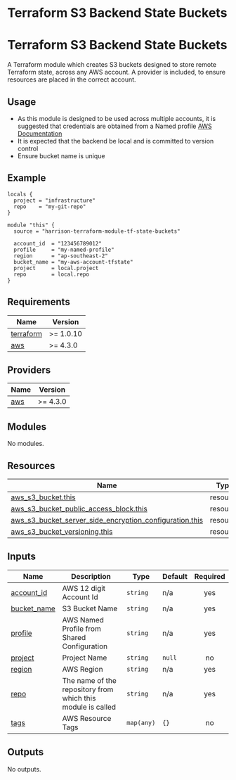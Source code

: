 # Terraform S3 Backend State Buckets
# Terraform S3 Backend State Buckets

A Terraform module which creates S3 buckets designed to store remote Terraform state, across any AWS account.
A provider is included, to ensure resources are placed in the correct account.

## Usage

- As this module is designed to be used across multiple accounts, it is suggested that credentials are obtained from a Named profile [AWS Documentation](https://docs.aws.amazon.com/cli/latest/userguide/cli-configure-profiles.html)
- It is expected that the backend be local and is committed to version control
- Ensure bucket name is unique

## Example

```
locals {
  project = "infrastructure"
  repo    = "my-git-repo"
}

module "this" {
  source = "harrison-terraform-module-tf-state-buckets"

  account_id  = "123456789012"
  profile     = "my-named-profile"
  region      = "ap-southeast-2"
  bucket_name = "my-aws-account-tfstate"
  project     = local.project
  repo        = local.repo
}
```

<!-- BEGINNING OF PRE-COMMIT-TERRAFORM DOCS HOOK -->
## Requirements

| Name | Version |
|------|---------|
| <a name="requirement_terraform"></a> [terraform](#requirement\_terraform) | >= 1.0.10 |
| <a name="requirement_aws"></a> [aws](#requirement\_aws) | >= 4.3.0 |

## Providers

| Name | Version |
|------|---------|
| <a name="provider_aws"></a> [aws](#provider\_aws) | >= 4.3.0 |

## Modules

No modules.

## Resources

| Name | Type |
|------|------|
| [aws_s3_bucket.this](https://registry.terraform.io/providers/hashicorp/aws/latest/docs/resources/s3_bucket) | resource |
| [aws_s3_bucket_public_access_block.this](https://registry.terraform.io/providers/hashicorp/aws/latest/docs/resources/s3_bucket_public_access_block) | resource |
| [aws_s3_bucket_server_side_encryption_configuration.this](https://registry.terraform.io/providers/hashicorp/aws/latest/docs/resources/s3_bucket_server_side_encryption_configuration) | resource |
| [aws_s3_bucket_versioning.this](https://registry.terraform.io/providers/hashicorp/aws/latest/docs/resources/s3_bucket_versioning) | resource |

## Inputs

| Name | Description | Type | Default | Required |
|------|-------------|------|---------|:--------:|
| <a name="input_account_id"></a> [account\_id](#input\_account\_id) | AWS 12 digit Account Id | `string` | n/a | yes |
| <a name="input_bucket_name"></a> [bucket\_name](#input\_bucket\_name) | S3 Bucket Name | `string` | n/a | yes |
| <a name="input_profile"></a> [profile](#input\_profile) | AWS Named Profile from Shared Configuration | `string` | n/a | yes |
| <a name="input_project"></a> [project](#input\_project) | Project Name | `string` | `null` | no |
| <a name="input_region"></a> [region](#input\_region) | AWS Region | `string` | n/a | yes |
| <a name="input_repo"></a> [repo](#input\_repo) | The name of the repository from which this module is called | `string` | n/a | yes |
| <a name="input_tags"></a> [tags](#input\_tags) | AWS Resource Tags | `map(any)` | `{}` | no |

## Outputs

No outputs.

<!-- END OF PRE-COMMIT-TERRAFORM DOCS HOOK -->
